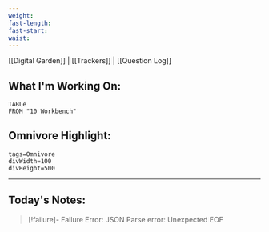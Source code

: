 ```yaml
---
weight: 
fast-length: 
fast-start:
waist:
---
```

[[Digital Garden]] | [[Trackers]] | [[Question Log]]

## What I'm Working On:
```dataview
TABLe
FROM "10 Workbench"
```

## Omnivore Highlight:

```spotlight-note
tags=Omnivore
divWidth=100
divHeight=500
```

---
## Today's Notes:

> [!failure]- Failure 
>   Error: JSON Parse error: Unexpected EOF
>  
